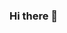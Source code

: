 ### Hi there 👋

<!--
**Deliaube/Deliaube** is a ✨ _special_ ✨ repository because its `README.md` (this file) appears on your GitHub profile.

Here are some ideas to get you started:
I am a creative person, very adaptable and looking for a position where I can improve my skills and indulge in my love for art. I hope to hone my techniques and share my passion with as many people as possible.
- 🔭 I’m currently working on ...
- 🌱 I’m currently learning ...
- 👯 I’m looking to collaborate on ...
- 🤔 I’m looking for help with ...
- 💬 Ask me about ...
- 📫 How to reach me: ...
- 😄 Pronouns: ...
- ⚡ Fun fact: ...
-->
